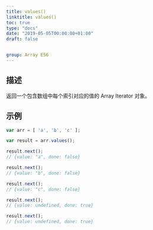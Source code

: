 ```yaml
---
title: values()
linktitle: values()
toc: true
type: "docs"
date: "2019-05-05T00:00:00+01:00"
draft: false


group: Array ES6
---
```


## 描述

返回一个包含数组中每个索引对应的值的 Array Iterator 对象。

## 示例

```js
var arr = [ 'a', 'b', 'c' ];

var result = arr.values();

result.next();
// {value: "a", done: false}

result.next();
// {value: "b", done: false}

result.next();
// {value: "c", done: false}

result.next();
// {value: undefined, done: true}

result.next();
// {value: undefined, done: true}
```